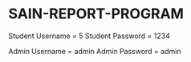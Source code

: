 # SAIN-REPORT-PROGRAM
Student Username = 5
Student Password = 1234

Admin Username = admin
Admin Password = admin
